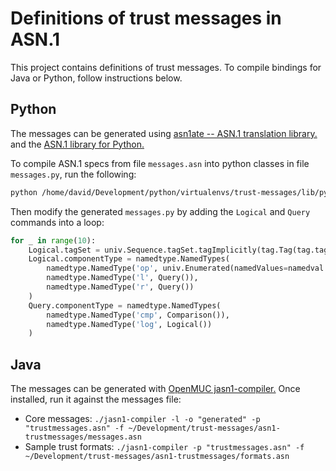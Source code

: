 # Definitions of trust messages in ASN.1

This project contains definitions of trust messages. To compile bindings for
Java or Python, follow instructions below.


## Python

The messages can be generated using [asn1ate -- ASN.1 translation library.](https://github.com/kimgr/asn1ate)
and the [ASN.1 library for Python.](http://pyasn1.sourceforge.net)

To compile ASN.1 specs from file `messages.asn` into python classes in file
`messages.py`, run the following:

```sh
python /home/david/Development/python/virtualenvs/trust-messages/lib/python3.5/site-packages/asn1ate/pyasn1gen.py messages.asn > ~/Development/trust-messages/py-trustmessages/trustmessages/messages.py
```
Then modify the generated `messages.py` by adding the `Logical` and `Query` commands into a loop:

```py
for _ in range(10):
    Logical.tagSet = univ.Sequence.tagSet.tagImplicitly(tag.Tag(tag.tagClassApplication, tag.tagFormatConstructed, 5))
    Logical.componentType = namedtype.NamedTypes(
        namedtype.NamedType('op', univ.Enumerated(namedValues=namedval.NamedValues(('and', 0), ('or', 1)))),
        namedtype.NamedType('l', Query()),
        namedtype.NamedType('r', Query())
    )
    Query.componentType = namedtype.NamedTypes(
        namedtype.NamedType('cmp', Comparison()),
        namedtype.NamedType('log', Logical())
    )
```

## Java

The messages can be generated with [OpenMUC jasn1-compiler.](https://www.openmuc.org/asn1/download)
Once installed, run it against the messages file:

*   Core messages: `./jasn1-compiler -l -o "generated" -p "trustmessages.asn" -f ~/Development/trust-messages/asn1-trustmessages/messages.asn`
*   Sample trust formats: `./jasn1-compiler -p "trustmessages.asn" -f ~/Development/trust-messages/asn1-trustmessages/formats.asn`

